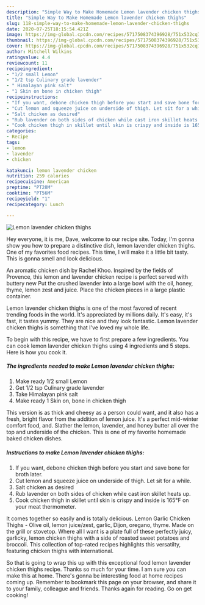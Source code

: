 ```yaml
---
description: "Simple Way to Make Homemade Lemon lavender chicken thighs"
title: "Simple Way to Make Homemade Lemon lavender chicken thighs"
slug: 118-simple-way-to-make-homemade-lemon-lavender-chicken-thighs
date: 2020-07-25T18:15:54.421Z
image: https://img-global.cpcdn.com/recipes/5717508374396928/751x532cq70/lemon-lavender-chicken-thighs-recipe-main-photo.jpg
thumbnail: https://img-global.cpcdn.com/recipes/5717508374396928/751x532cq70/lemon-lavender-chicken-thighs-recipe-main-photo.jpg
cover: https://img-global.cpcdn.com/recipes/5717508374396928/751x532cq70/lemon-lavender-chicken-thighs-recipe-main-photo.jpg
author: Mitchell Wilkins
ratingvalue: 4.4
reviewcount: 11
recipeingredient:
- "1/2 small Lemon"
- "1/2 tsp Culinary grade lavender"
- " Himalayan pink salt"
- "1 Skin on bone in chicken thigh"
recipeinstructions:
- "If you want, debone chicken thigh before you start and save bone for broth later."
- "Cut lemon and squeeze juice on underside of thigh. Let sit for a while."
- "Salt chicken as desired"
- "Rub lavender on both sides of chicken while cast iron skillet heats up."
- "Cook chicken thigh in skillet until skin is crispy and inside is 165°F on your meat thermometer."
categories:
- Recipe
tags:
- lemon
- lavender
- chicken

katakunci: lemon lavender chicken 
nutrition: 259 calories
recipecuisine: American
preptime: "PT28M"
cooktime: "PT56M"
recipeyield: "1"
recipecategory: Lunch

---
```



![Lemon lavender chicken thighs](https://img-global.cpcdn.com/recipes/5717508374396928/751x532cq70/lemon-lavender-chicken-thighs-recipe-main-photo.jpg)

Hey everyone, it is me, Dave, welcome to our recipe site. Today, I'm gonna show you how to prepare a distinctive dish, lemon lavender chicken thighs. One of my favorites food recipes. This time, I will make it a little bit tasty. This is gonna smell and look delicious.

An aromatic chicken dish by Rachel Khoo. Inspired by the fields of Provence, this lemon and lavender chicken recipe is perfect served with buttery new Put the crushed lavender into a large bowl with the oil, honey, thyme, lemon zest and juice. Place the chicken pieces in a large plastic container.

Lemon lavender chicken thighs is one of the most favored of recent trending foods in the world. It's appreciated by millions daily. It's easy, it's fast, it tastes yummy. They are nice and they look fantastic. Lemon lavender chicken thighs is something that I've loved my whole life.


To begin with this recipe, we have to first prepare a few ingredients. You can cook lemon lavender chicken thighs using 4 ingredients and 5 steps. Here is how you cook it.

##### The ingredients needed to make Lemon lavender chicken thighs:

1. Make ready 1/2 small Lemon
1. Get 1/2 tsp Culinary grade lavender
1. Take  Himalayan pink salt
1. Make ready 1 Skin on, bone in chicken thigh


This version is as thick and cheesy as a person could want, and it also has a fresh, bright flavor from the addition of lemon juice. It&#39;s a perfect mid-winter comfort food, and. Slather the lemon, lavender, and honey butter all over the top and underside of the chicken. This is one of my favorite homemade baked chicken dishes. 

##### Instructions to make Lemon lavender chicken thighs:

1. If you want, debone chicken thigh before you start and save bone for broth later.
1. Cut lemon and squeeze juice on underside of thigh. Let sit for a while.
1. Salt chicken as desired
1. Rub lavender on both sides of chicken while cast iron skillet heats up.
1. Cook chicken thigh in skillet until skin is crispy and inside is 165°F on your meat thermometer.


It comes together so easily and is totally delicious. Lemon Garlic Chicken Thighs - Olive oil, lemon juice/zest, garlic, Dijon, oregano, thyme. Made on the grill or stovetop. Where all I want is a plate full of these perfectly juicy, garlicky, lemon chicken thighs with a side of roasted sweet potatoes and broccoli. This collection of top-rated recipes highlights this versatilty, featuring chicken thighs with international. 

So that is going to wrap this up with this exceptional food lemon lavender chicken thighs recipe. Thanks so much for your time. I am sure you can make this at home. There's gonna be interesting food at home recipes coming up. Remember to bookmark this page on your browser, and share it to your family, colleague and friends. Thanks again for reading. Go on get cooking!
